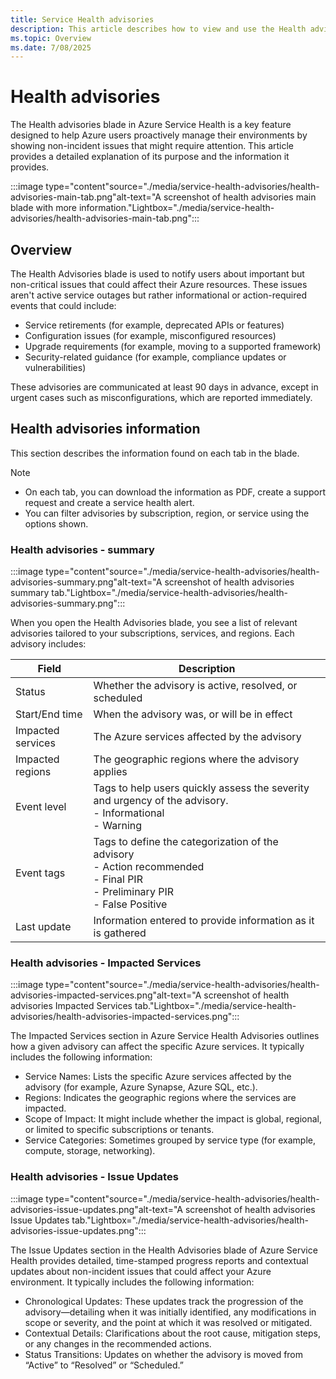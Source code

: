 ```yaml
---
title: Service Health advisories
description: This article describes how to view and use the Health advisories blade in Azure Service Health
ms.topic: Overview
ms.date: 7/08/2025
---
```


# Health advisories 

The Health advisories blade in Azure Service Health is a key feature designed to help Azure users proactively manage their environments by showing non-incident issues that might require attention. This article provides a detailed explanation of its purpose and the information it provides.

:::image type="content"source="./media/service-health-advisories/health-advisories-main-tab.png"alt-text="A screenshot of health advisories main blade with more information."Lightbox="./media/service-health-advisories/health-advisories-main-tab.png":::

## Overview

The Health Advisories blade is used to notify users about important but non-critical issues that could affect their Azure resources. These issues aren't active service outages but rather informational or action-required events that could include:
- Service retirements (for example, deprecated APIs or features)
- Configuration issues (for example, misconfigured resources)
- Upgrade requirements (for example, moving to a supported framework)
- Security-related guidance (for example, compliance updates or vulnerabilities)

These advisories are communicated at least 90 days in advance, except in urgent cases such as misconfigurations, which are reported immediately.

## Health advisories information 
This section describes the information found on each tab in the blade.

>[!Note]
> - On each tab, you can download the information as PDF, create a support request and create a service health alert.
> - You can filter advisories by subscription, region, or service using the options shown. 

### Health advisories - summary

:::image type="content"source="./media/service-health-advisories/health-advisories-summary.png"alt-text="A screenshot of health advisories summary tab."Lightbox="./media/service-health-advisories/health-advisories-summary.png":::

When you open the Health Advisories blade, you see a list of relevant advisories tailored to your subscriptions, services, and regions. Each advisory includes:


|Field  |Description |
|---------|---------|
|Status   |Whether the advisory is active, resolved, or scheduled         |
|Start/End time    |When the advisory was, or will be in effect         |
|Impacted services | The Azure services affected by the advisory        |
|Impacted regions  |The geographic regions where the advisory applies         |
|Event level  | Tags to help users quickly assess the severity and urgency of the advisory. <br> - Informational <br>- Warning     |
|Event tags   | Tags to define the categorization of the advisory <br>- Action recommended<br> - Final PIR<br> - Preliminary PIR<br> - False Positive        |
|Last update  | Information entered to provide information as it is gathered         |

### Health advisories - Impacted Services

:::image type="content"source="./media/service-health-advisories/health-advisories-impacted-services.png"alt-text="A screenshot of health advisories Impacted Services tab."Lightbox="./media/service-health-advisories/health-advisories-impacted-services.png":::

The Impacted Services section in Azure Service Health Advisories outlines how a given advisory can affect the specific Azure services. It typically includes the following information:

- Service Names: Lists the specific Azure services affected by the advisory (for example, Azure Synapse, Azure SQL, etc.).
- Regions: Indicates the geographic regions where the services are impacted.
- Scope of Impact: It might include whether the impact is global, regional, or limited to specific subscriptions or tenants.
- Service Categories: Sometimes grouped by service type (for example, compute, storage, networking).


### Health advisories - Issue Updates

:::image type="content"source="./media/service-health-advisories/health-advisories-issue-updates.png"alt-text="A screenshot of health advisories Issue Updates tab."Lightbox="./media/service-health-advisories/health-advisories-issue-updates.png":::

The Issue Updates section in the Health Advisories blade of Azure Service Health provides detailed, time-stamped progress reports and contextual updates about non-incident issues that could affect your Azure environment. It typically includes the following information:
- Chronological Updates: These updates track the progression of the advisory—detailing when it was initially identified, any modifications in scope or severity, and the point at which it was resolved or mitigated.
- Contextual Details: Clarifications about the root cause, mitigation steps, or any changes in the recommended actions.
- Status Transitions: Updates on whether the advisory is moved from “Active” to “Resolved” or “Scheduled.”
